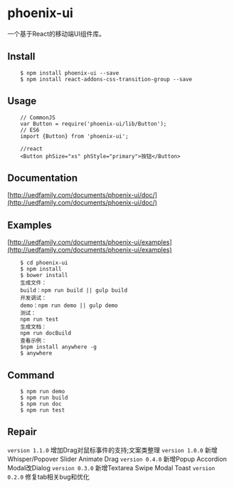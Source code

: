 # phoenix-ui
一个基于React的移动端UI组件库。

## Install
```
    $ npm install phoenix-ui --save
    $ npm install react-addons-css-transition-group --save
```

## Usage

```
    // CommonJS
    var Button = require('phoenix-ui/lib/Button');
    // ES6
    import {Button} from 'phoenix-ui';

    //react
    <Button phSize="xs" phStyle="primary">按钮</Button>
```

## Documentation

[http://uedfamily.com/documents/phoenix-ui/doc/](http://uedfamily.com/documents/phoenix-ui/doc/)

## Examples

[http://uedfamily.com/documents/phoenix-ui/examples](http://uedfamily.com/documents/phoenix-ui/examples)

```
    $ cd phoenix-ui
    $ npm install
    $ bower install
    生成文件：
    build：npm run build || gulp build
    开发调试：
    demo：npm run demo || gulp demo
    测试：
    npm run test
    生成文档：
    npm run docBuild
    查看示例：
    $npm install anywhere -g
    $ anywhere
```

## Command

```
	$ npm run demo
	$ npm run build
	$ npm run doc
	$ npm run test
```

## Repair

`version 1.1.0` 增加Drag对鼠标事件的支持;文案类整理
`version 1.0.0` 新增Whisper/Popover Slider Animate Drag
`version 0.4.0` 新增Popup Accordion Modal改Dialog
`version 0.3.0` 新增Textarea Swipe Modal Toast
`version 0.2.0` 修复tab相关bug和优化